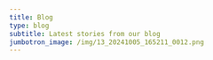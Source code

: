 ```yaml
---
title: Blog
type: blog
subtitle: Latest stories from our blog
jumbotron_image: /img/13_20241005_165211_0012.png
---
```

